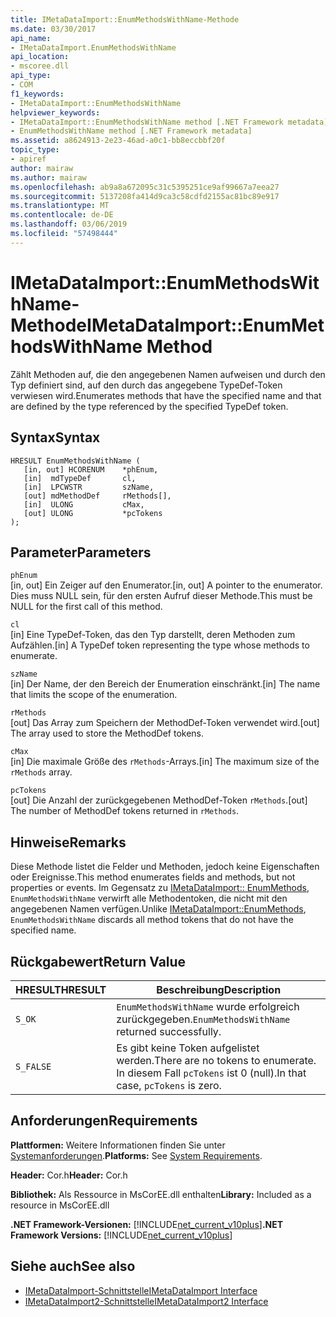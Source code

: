 ```yaml
---
title: IMetaDataImport::EnumMethodsWithName-Methode
ms.date: 03/30/2017
api_name:
- IMetaDataImport.EnumMethodsWithName
api_location:
- mscoree.dll
api_type:
- COM
f1_keywords:
- IMetaDataImport::EnumMethodsWithName
helpviewer_keywords:
- IMetaDataImport::EnumMethodsWithName method [.NET Framework metadata]
- EnumMethodsWithName method [.NET Framework metadata]
ms.assetid: a8624913-2e23-46ad-a0c1-bb8eccbbf20f
topic_type:
- apiref
author: mairaw
ms.author: mairaw
ms.openlocfilehash: ab9a8a672095c31c5395251ce9af99667a7eea27
ms.sourcegitcommit: 5137208fa414d9ca3c58cdfd2155ac81bc89e917
ms.translationtype: MT
ms.contentlocale: de-DE
ms.lasthandoff: 03/06/2019
ms.locfileid: "57498444"
---
```

# <a name="imetadataimportenummethodswithname-method"></a><span data-ttu-id="a831f-102">IMetaDataImport::EnumMethodsWithName-Methode</span><span class="sxs-lookup"><span data-stu-id="a831f-102">IMetaDataImport::EnumMethodsWithName Method</span></span>
<span data-ttu-id="a831f-103">Zählt Methoden auf, die den angegebenen Namen aufweisen und durch den Typ definiert sind, auf den durch das angegebene TypeDef-Token verwiesen wird.</span><span class="sxs-lookup"><span data-stu-id="a831f-103">Enumerates methods that have the specified name and that are defined by the type referenced by the specified TypeDef token.</span></span>  
  
## <a name="syntax"></a><span data-ttu-id="a831f-104">Syntax</span><span class="sxs-lookup"><span data-stu-id="a831f-104">Syntax</span></span>  
  
```  
HRESULT EnumMethodsWithName (  
   [in, out] HCORENUM    *phEnum,  
   [in]  mdTypeDef       cl,  
   [in]  LPCWSTR         szName,  
   [out] mdMethodDef     rMethods[],  
   [in]  ULONG           cMax,  
   [out] ULONG           *pcTokens  
);  
```  
  
## <a name="parameters"></a><span data-ttu-id="a831f-105">Parameter</span><span class="sxs-lookup"><span data-stu-id="a831f-105">Parameters</span></span>  
 `phEnum`  
 <span data-ttu-id="a831f-106">[in, out] Ein Zeiger auf den Enumerator.</span><span class="sxs-lookup"><span data-stu-id="a831f-106">[in, out] A pointer to the enumerator.</span></span> <span data-ttu-id="a831f-107">Dies muss NULL sein, für den ersten Aufruf dieser Methode.</span><span class="sxs-lookup"><span data-stu-id="a831f-107">This must be NULL for the first call of this method.</span></span>  
  
 `cl`  
 <span data-ttu-id="a831f-108">[in] Eine TypeDef-Token, das den Typ darstellt, deren Methoden zum Aufzählen.</span><span class="sxs-lookup"><span data-stu-id="a831f-108">[in] A TypeDef token representing the type whose methods to enumerate.</span></span>  
  
 `szName`  
 <span data-ttu-id="a831f-109">[in] Der Name, der den Bereich der Enumeration einschränkt.</span><span class="sxs-lookup"><span data-stu-id="a831f-109">[in] The name that limits the scope of the enumeration.</span></span>  
  
 `rMethods`  
 <span data-ttu-id="a831f-110">[out] Das Array zum Speichern der MethodDef-Token verwendet wird.</span><span class="sxs-lookup"><span data-stu-id="a831f-110">[out] The array used to store the MethodDef tokens.</span></span>  
  
 `cMax`  
 <span data-ttu-id="a831f-111">[in] Die maximale Größe des `rMethods`-Arrays.</span><span class="sxs-lookup"><span data-stu-id="a831f-111">[in] The maximum size of the `rMethods` array.</span></span>  
  
 `pcTokens`  
 <span data-ttu-id="a831f-112">[out] Die Anzahl der zurückgegebenen MethodDef-Token `rMethods`.</span><span class="sxs-lookup"><span data-stu-id="a831f-112">[out] The number of MethodDef tokens returned in `rMethods`.</span></span>  
  
## <a name="remarks"></a><span data-ttu-id="a831f-113">Hinweise</span><span class="sxs-lookup"><span data-stu-id="a831f-113">Remarks</span></span>  
 <span data-ttu-id="a831f-114">Diese Methode listet die Felder und Methoden, jedoch keine Eigenschaften oder Ereignisse.</span><span class="sxs-lookup"><span data-stu-id="a831f-114">This method enumerates fields and methods, but not properties or events.</span></span> <span data-ttu-id="a831f-115">Im Gegensatz zu [IMetaDataImport:: EnumMethods](../../../../docs/framework/unmanaged-api/metadata/imetadataimport-enummethods-method.md), `EnumMethodsWithName` verwirft alle Methodentoken, die nicht mit den angegebenen Namen verfügen.</span><span class="sxs-lookup"><span data-stu-id="a831f-115">Unlike [IMetaDataImport::EnumMethods](../../../../docs/framework/unmanaged-api/metadata/imetadataimport-enummethods-method.md), `EnumMethodsWithName` discards all method tokens that do not have the specified name.</span></span>  
  
## <a name="return-value"></a><span data-ttu-id="a831f-116">Rückgabewert</span><span class="sxs-lookup"><span data-stu-id="a831f-116">Return Value</span></span>  
  
|<span data-ttu-id="a831f-117">HRESULT</span><span class="sxs-lookup"><span data-stu-id="a831f-117">HRESULT</span></span>|<span data-ttu-id="a831f-118">Beschreibung</span><span class="sxs-lookup"><span data-stu-id="a831f-118">Description</span></span>|  
|-------------|-----------------|  
|`S_OK`|<span data-ttu-id="a831f-119">`EnumMethodsWithName` wurde erfolgreich zurückgegeben.</span><span class="sxs-lookup"><span data-stu-id="a831f-119">`EnumMethodsWithName` returned successfully.</span></span>|  
|`S_FALSE`|<span data-ttu-id="a831f-120">Es gibt keine Token aufgelistet werden.</span><span class="sxs-lookup"><span data-stu-id="a831f-120">There are no tokens to enumerate.</span></span> <span data-ttu-id="a831f-121">In diesem Fall `pcTokens` ist 0 (null).</span><span class="sxs-lookup"><span data-stu-id="a831f-121">In that case, `pcTokens` is zero.</span></span>|  
  
## <a name="requirements"></a><span data-ttu-id="a831f-122">Anforderungen</span><span class="sxs-lookup"><span data-stu-id="a831f-122">Requirements</span></span>  
 <span data-ttu-id="a831f-123">**Plattformen:** Weitere Informationen finden Sie unter [Systemanforderungen](../../../../docs/framework/get-started/system-requirements.md).</span><span class="sxs-lookup"><span data-stu-id="a831f-123">**Platforms:** See [System Requirements](../../../../docs/framework/get-started/system-requirements.md).</span></span>  
  
 <span data-ttu-id="a831f-124">**Header:** Cor.h</span><span class="sxs-lookup"><span data-stu-id="a831f-124">**Header:** Cor.h</span></span>  
  
 <span data-ttu-id="a831f-125">**Bibliothek:** Als Ressource in MsCorEE.dll enthalten</span><span class="sxs-lookup"><span data-stu-id="a831f-125">**Library:** Included as a resource in MsCorEE.dll</span></span>  
  
 <span data-ttu-id="a831f-126">**.NET Framework-Versionen:** [!INCLUDE[net_current_v10plus](../../../../includes/net-current-v10plus-md.md)]</span><span class="sxs-lookup"><span data-stu-id="a831f-126">**.NET Framework Versions:** [!INCLUDE[net_current_v10plus](../../../../includes/net-current-v10plus-md.md)]</span></span>  
  
## <a name="see-also"></a><span data-ttu-id="a831f-127">Siehe auch</span><span class="sxs-lookup"><span data-stu-id="a831f-127">See also</span></span>
- [<span data-ttu-id="a831f-128">IMetaDataImport-Schnittstelle</span><span class="sxs-lookup"><span data-stu-id="a831f-128">IMetaDataImport Interface</span></span>](../../../../docs/framework/unmanaged-api/metadata/imetadataimport-interface.md)
- [<span data-ttu-id="a831f-129">IMetaDataImport2-Schnittstelle</span><span class="sxs-lookup"><span data-stu-id="a831f-129">IMetaDataImport2 Interface</span></span>](../../../../docs/framework/unmanaged-api/metadata/imetadataimport2-interface.md)
